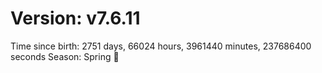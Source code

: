 # Version: v7.6.11
Time since birth: 2751 days, 66024 hours, 3961440 minutes, 237686400 seconds
Season: Spring 🌸
